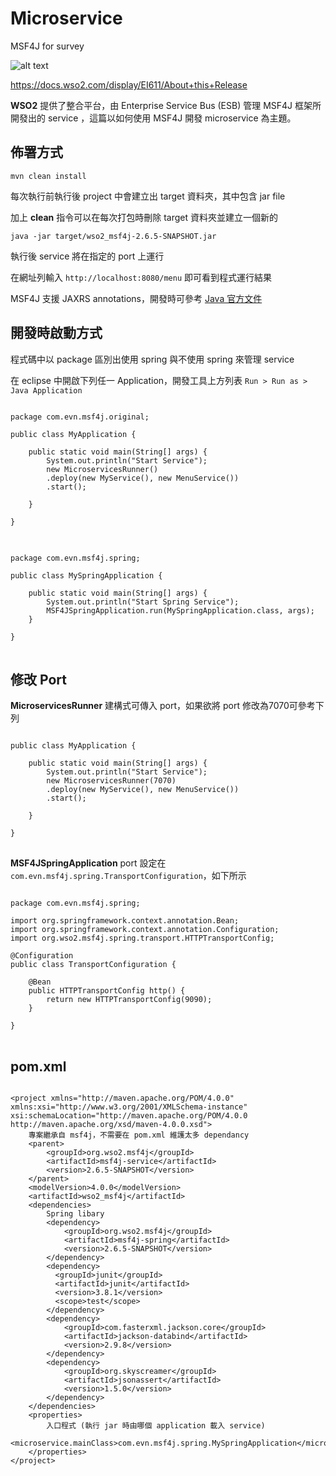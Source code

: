 # Microservice
MSF4J for survey

![alt text](https://cdn-images-1.medium.com/max/1600/0*bqCEfzwZJowivElX.png)

https://docs.wso2.com/display/EI611/About+this+Release

**WSO2** 提供了整合平台，由 Enterprise Service Bus (ESB) 管理 MSF4J 框架所開發出的 service ，這篇以如何使用 MSF4J 開發 microservice 為主題。


## **佈署方式**
`mvn clean install`

每次執行前執行後 project 中會建立出 target 資料夾，其中包含 jar file

加上 **clean** 指令可以在每次打包時刪除 target 資料夾並建立一個新的

`java -jar target/wso2_msf4j-2.6.5-SNAPSHOT.jar`

執行後 service 將在指定的 port 上運行

在網址列輸入 `http://localhost:8080/menu` 即可看到程式運行結果

MSF4J 支援 JAXRS annotations，開發時可參考 [Java 官方文件](https://docs.oracle.com/javaee/6/tutorial/doc/gilik.html#ginpw)


## **開發時啟動方式**

程式碼中以 package 區別出使用 spring 與不使用 spring 來管理 service

在 eclipse 中開啟下列任一 Application，開發工具上方列表 `Run > Run as > Java Application`

<pre>
<code>
package com.evn.msf4j.original;

public class MyApplication {

	public static void main(String[] args) {
		System.out.println("Start Service");
		new MicroservicesRunner()
        .deploy(new MyService(), new MenuService())
        .start();

	}

}
</code>
</pre>

<pre>
<code>
package com.evn.msf4j.spring;

public class MySpringApplication {

	public static void main(String[] args) {
		System.out.println("Start Spring Service");
		MSF4JSpringApplication.run(MySpringApplication.class, args);
	}

}
</code>
</pre>

## **修改 Port**
**MicroservicesRunner** 建構式可傳入 port，如果欲將 port 修改為7070可參考下列

<pre>
<code>
public class MyApplication {

	public static void main(String[] args) {
		System.out.println("Start Service");
		new MicroservicesRunner(7070)
        .deploy(new MyService(), new MenuService())
        .start();

	}

}
</code>
</pre>

**MSF4JSpringApplication** port 設定在 `com.evn.msf4j.spring.TransportConfiguration`，如下所示

<pre>
<code>
package com.evn.msf4j.spring;

import org.springframework.context.annotation.Bean;
import org.springframework.context.annotation.Configuration;
import org.wso2.msf4j.spring.transport.HTTPTransportConfig;

@Configuration
public class TransportConfiguration {

    @Bean
    public HTTPTransportConfig http() {
        return new HTTPTransportConfig(9090);
    }

}
</code>
</pre>

## **pom.xml**

<pre>
<code>
&lt;project xmlns="http://maven.apache.org/POM/4.0.0" xmlns:xsi="http://www.w3.org/2001/XMLSchema-instance" xsi:schemaLocation="http://maven.apache.org/POM/4.0.0 http://maven.apache.org/xsd/maven-4.0.0.xsd"&gt;
    專案繼承自 msf4j，不需要在 pom.xml 維護太多 dependancy
    &lt;parent&gt;
        &lt;groupId&gt;org.wso2.msf4j&lt;/groupId&gt;
        &lt;artifactId&gt;msf4j-service&lt;/artifactId&gt;
        &lt;version&gt;2.6.5-SNAPSHOT&lt;/version&gt;
    &lt;/parent&gt;
    &lt;modelVersion&gt;4.0.0&lt;/modelVersion&gt;
    &lt;artifactId&gt;wso2_msf4j&lt;/artifactId&gt;
    &lt;dependencies&gt;
        Spring libary
        &lt;dependency&gt;
            &lt;groupId&gt;org.wso2.msf4j&lt;/groupId&gt;
            &lt;artifactId&gt;msf4j-spring&lt;/artifactId&gt;
            &lt;version&gt;2.6.5-SNAPSHOT&lt;/version&gt; 
        &lt;/dependency&gt;
	    &lt;dependency&gt;
	      &lt;groupId&gt;junit&lt;/groupId&gt;
	      &lt;artifactId&gt;junit&lt;/artifactId&gt;
	      &lt;version&gt;3.8.1&lt;/version&gt;
	      &lt;scope&gt;test&lt;/scope&gt;
	    &lt;/dependency&gt;
		&lt;dependency&gt;
		    &lt;groupId&gt;com.fasterxml.jackson.core&lt;/groupId&gt;
		    &lt;artifactId&gt;jackson-databind&lt;/artifactId&gt;
		    &lt;version&gt;2.9.8&lt;/version&gt;
		&lt;/dependency&gt;
		&lt;dependency&gt;
		    &lt;groupId&gt;org.skyscreamer&lt;/groupId&gt;
		    &lt;artifactId&gt;jsonassert&lt;/artifactId&gt;
		    &lt;version&gt;1.5.0&lt;/version&gt;
		&lt;/dependency&gt;
    &lt;/dependencies&gt;
    &lt;properties&gt;
        入口程式 (執行 jar 時由哪個 application 載入 service)
        &lt;microservice.mainClass&gt;com.evn.msf4j.spring.MySpringApplication&lt;/microservice.mainClass&gt;
    &lt;/properties&gt;
&lt;/project&gt;
</code>
</pre>

